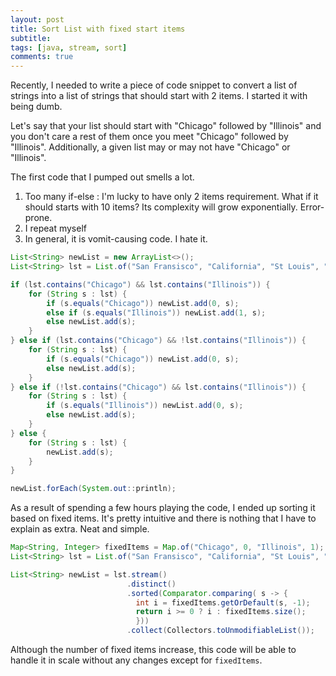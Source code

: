 ```yaml
---
layout: post
title: Sort List with fixed start items 
subtitle:
tags: [java, stream, sort]
comments: true
---
```


Recently, I needed to write a piece of code snippet to convert a list of strings into a list of strings that should start with 2 items. 
I started it with being dumb.

Let's say that your list should start with "Chicago" followed by "Illinois" and you don't care a rest of them once you meet "Chicago" followed by "Illinois".
Additionally, a given list may or may not have "Chicago" or "Illinois".

The first code that I pumped out smells a lot. 
1. Too many if-else : I'm lucky to have only 2 items requirement. What if it should starts with 10 items? Its complexity will grow exponentially. Error-prone.
2. I repeat myself
3. In general, it is vomit-causing code. I hate it.

``` java
List<String> newList = new ArrayList<>();
List<String> lst = List.of("San Fransisco", "California", "St Louis", "Missouri", "Washington", "Seattle", "Chicago", "Wisconsin", "Illinois");

if (lst.contains("Chicago") && lst.contains("Illinois")) {
    for (String s : lst) {
        if (s.equals("Chicago")) newList.add(0, s);
        else if (s.equals("Illinois")) newList.add(1, s);
        else newList.add(s);
    }
} else if (lst.contains("Chicago") && !lst.contains("Illinois")) {
    for (String s : lst) {
        if (s.equals("Chicago")) newList.add(0, s);
        else newList.add(s);
    }
} else if (!lst.contains("Chicago") && lst.contains("Illinois")) {
    for (String s : lst) {
        if (s.equals("Illinois")) newList.add(0, s);
        else newList.add(s);
    }
} else {
    for (String s : lst) {
        newList.add(s);
    }
}

newList.forEach(System.out::println);
```

As a result of spending a few hours playing the code, I ended up sorting it based on fixed items.
It's pretty intuitive and there is nothing that I have to explain as extra. 
Neat and simple.

``` java
Map<String, Integer> fixedItems = Map.of("Chicago", 0, "Illinois", 1);
List<String> lst = List.of("San Fransisco", "California", "St Louis", "Missouri", "Washington", "Seattle", "Chicago", "Wisconsin", "Illinois");

List<String> newList = lst.stream()
                          .distinct()
                          .sorted(Comparator.comparing( s -> {
                            int i = fixedItems.getOrDefault(s, -1);
                            return i >= 0 ? i : fixedItems.size();
                            }))
                          .collect(Collectors.toUnmodifiableList());
```
Although the number of fixed items increase, this code will be able to handle it in scale without any changes except for `fixedItems`. 
